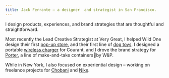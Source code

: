 ```yaml
---
title: Jack Ferrante – a designer  and strategist in San Francisco.
---
```

I design products, experiences, and brand strategies that are thoughtful and straightforward.

Most recently the Lead Creative Strategist at Very Great, I helped Wild One design their first [pop-up&nbsp;store](/projects/wild-one-pop-up.md), and their first line of [dog&nbsp;toys](/projects/wild-one-toys.md). I designed a portable [wireless&nbsp;charger](/projects/courant-carry.md) for Courant, and I drove the brand strategy for [Porter](/projects/w-p-porter.md), a line of make-and-take containersby W&P.

While in New York, I also focused on experiential design – working on freelance projects for [Chobani](/projects/chobani.md) and [Nike](/projects/nike.md).

